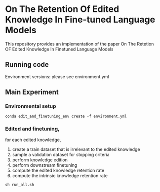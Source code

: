 # On The Retention Of Edited Knowledge In Fine-tuned Language Models
This repository provides an implementation of the paper On The Retetion OF Edited Knowledge In Finetuned Language Models

## Running code
Environment versions: please see environment.yml

## Main Experiment

### Environmental setup
```
conda edit_and_finetuning_env create -f environment.yml
```
### Edited and finetuning, 
for each edited knowledge, 
1. create a train dataset that is irrelevant to the edited knowledge
2.  sample a validation dataset for stopping criteria
3. perform knowledge edition
4. perform downstream finetuning
5. compute the edited knowledge retention rate
6. compute the intrinsic knowledge retention rate

```
sh run_all.sh
```

